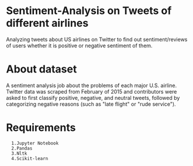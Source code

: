 #  Sentiment-Analysis on Tweets of different airlines
Analyzing tweets about US airlines on Twitter to find out sentiment/reviews of users whether it is positive or negative sentiment of them.
#  About dataset
A sentiment analysis job about the problems of each major U.S. airline. Twitter data was scraped from February of 2015 and contributors were asked to first classify positive, negative, and neutral tweets, followed by categorizing negative reasons (such as "late flight" or "rude service").

# Requirements
```
  1.Jupyter Notebook
  2.Pandas
  3.Nltk
  4.Scikit-learn
```
